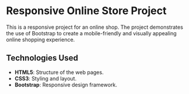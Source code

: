# Responsive Online Store Project
This is a responsive project for an online shop. The project demonstrates the use of Bootstrap to create a mobile-friendly and visually appealing online shopping experience.


## Technologies Used
- **HTML5**: Structure of the web pages.
- **CSS3**: Styling and layout.
- **Bootstrap**: Responsive design framework.
